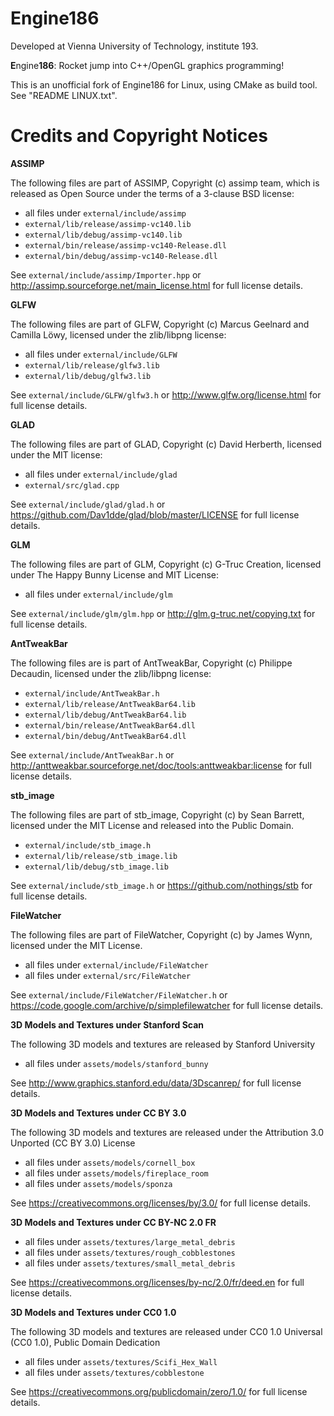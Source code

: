 # Engine186

Developed at Vienna University of Technology, institute 193.

**E**ngine**186**: Rocket jump into C++/OpenGL graphics programming! 

This is an unofficial fork of Engine186 for Linux, using CMake as build tool. See "README LINUX.txt".


# Credits and Copyright Notices

**ASSIMP**

The following files are part of ASSIMP, Copyright (c) assimp team, which is released as Open Source under the terms of a 3-clause BSD license:   
 * all files under `external/include/assimp`
 * `external/lib/release/assimp-vc140.lib`
 * `external/lib/debug/assimp-vc140.lib`
 * `external/bin/release/assimp-vc140-Release.dll`
 * `external/bin/debug/assimp-vc140-Release.dll`     
 
See `external/include/assimp/Importer.hpp` or http://assimp.sourceforge.net/main_license.html for full license details.

**GLFW**

The following files are part of GLFW, Copyright (c) Marcus Geelnard and Camilla Löwy, licensed under the zlib/libpng license:   
 * all files under `external/include/GLFW`
 * `external/lib/release/glfw3.lib`
 * `external/lib/debug/glfw3.lib`
 
See `external/include/GLFW/glfw3.h` or http://www.glfw.org/license.html for full license details.

**GLAD**

The following files are part of GLAD, Copyright (c) David Herberth, licensed under the MIT license:   
 * all files under `external/include/glad`
 * `external/src/glad.cpp`
 
See `external/include/glad/glad.h` or https://github.com/Dav1dde/glad/blob/master/LICENSE for full license details.

**GLM**

The following files are part of GLM, Copyright (c) G-Truc Creation, licensed under The Happy Bunny License and MIT License:
 * all files under `external/include/glm`
 
See `external/include/glm/glm.hpp` or http://glm.g-truc.net/copying.txt for full license details.

**AntTweakBar**

The following files are is part of AntTweakBar, Copyright (c) Philippe Decaudin, licensed under the zlib/libpng license:     
 * `external/include/AntTweakBar.h` 
 * `external/lib/release/AntTweakBar64.lib`
 * `external/lib/debug/AntTweakBar64.lib`
 * `external/bin/release/AntTweakBar64.dll`
 * `external/bin/debug/AntTweakBar64.dll`
 
See `external/include/AntTweakBar.h` or http://anttweakbar.sourceforge.net/doc/tools:anttweakbar:license for full license details.

**stb_image**

The following files are part of stb_image, Copyright (c) by Sean Barrett, licensed under the MIT License and released into the Public Domain.     
 * `external/include/stb_image.h`
 * `external/lib/release/stb_image.lib`
 * `external/lib/debug/stb_image.lib`

See `external/include/stb_image.h` or https://github.com/nothings/stb for full license details.

**FileWatcher**

The following files are part of FileWatcher, Copyright (c) by James Wynn, licensed under the MIT License.     
 * all files under `external/include/FileWatcher`
 * all files under `external/src/FileWatcher`
 
See `external/include/FileWatcher/FileWatcher.h` or https://code.google.com/archive/p/simplefilewatcher for full license details.

**3D Models and Textures under Stanford Scan**

The following 3D models and textures are released by Stanford University      
 * all files under `assets/models/stanford_bunny`
 
See http://www.graphics.stanford.edu/data/3Dscanrep/ for full license details.

**3D Models and Textures under CC BY 3.0**

The following 3D models and textures are released under the Attribution 3.0 Unported (CC BY 3.0) License      
 * all files under `assets/models/cornell_box`
 * all files under `assets/models/fireplace_room`
 * all files under `assets/models/sponza`
 
See https://creativecommons.org/licenses/by/3.0/ for full license details.

**3D Models and Textures under CC BY-NC 2.0 FR**

 * all files under `assets/textures/large_metal_debris`
 * all files under `assets/textures/rough_cobblestones`
 * all files under `assets/textures/small_metal_debris`

See https://creativecommons.org/licenses/by-nc/2.0/fr/deed.en for full license details.

**3D Models and Textures under CC0 1.0**

The following 3D models and textures are released under CC0 1.0 Universal (CC0 1.0), Public Domain Dedication
 * all files under `assets/textures/Scifi_Hex_Wall`
 * all files under `assets/textures/cobblestone`
 
See https://creativecommons.org/publicdomain/zero/1.0/ for full license details.
